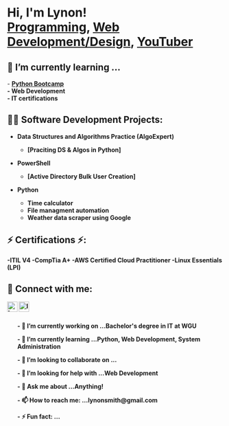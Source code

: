 <h1>Hi, I'm Lynon! <br/><a href="">Programming</a>, <a href="">Web Development/Design</a>, <a href="">YouTuber</a></h1>

<h2> 🌱 I’m currently learning ... </h2>
- <b><a href="https://wgu.udemy.com/course/100-days-of-code/learn/lecture/19279090#overview">Python Bootcamp</a><br>
- <b>Web Development</br>
- <b> IT certifications
  
<h2>👨‍💻 Software Development Projects:</h2>

- <b>Data Structures and Algorithms Practice (AlgoExpert)</b>
  - [Praciting DS & Algos in Python]
  
- <b>PowerShell</b>
  - [Active Directory Bulk User Creation]
  
- <b>Python</b>
  - Time calculator 
  - File managment automation
  - Weather data scraper using Google
  
<h2> ⚡ Certifications ⚡: </h2>
-ITIL V4
-CompTia A+
-AWS Certified Cloud Practitioner
-Linux Essentials (LPI)
  

<h2> 🤳 Connect with me:</h2>

[<img align="left" alt="Lynonsmith | LinkedIn" width="24px" src="https://cdn.jsdelivr.net/npm/simple-icons@v3/icons/linkedin.svg" />][linkedin]
  
[linkedin]: https://www.linkedin.com/in/lynon-smith/

[<img align="left" alt="lynonsmith | Website" width="24px" src="https://s3.amazonaws.com/lynonsmith.com/images/backgrounds/ProfilePic.jpg" />][Website]

[Website]: http://lynonsmith.com

  

<br>
  </br>
  <ul>- 🔭 I’m currently working on ...Bachelor's degree in IT at WGU</ul>
  <ul>- 🌱 I’m currently learning ...Python, Web Development, System Administration</ul>
  <ul>- 👯 I’m looking to collaborate on ...</ul>
  <ul>- 🤔 I’m looking for help with ...Web Development</ul>
  <ul>- 💬 Ask me about ...Anything!</ul>
  <ul>- 📫 How to reach me: ...lynonsmith@gmail.com</ul>
  <ul>- ⚡ Fun fact: ...</ul>



